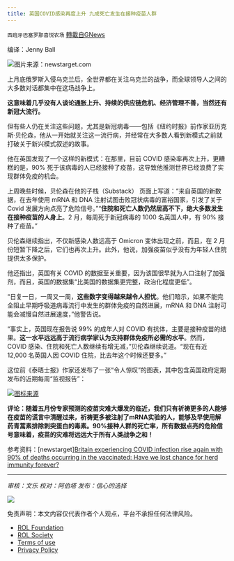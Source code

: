 ```yaml
---
title: 英国COVID感染再度上升 九成死亡发生在接种疫苗人群
---
```

`西班牙巴塞罗那喜悦农场` [轉載自GNews](https://gnews.org/zh-hans/2174910/)

编译：Jenny Ball

![](https://assets.gnews.org/wp-content/uploads/2022/03/Covid-19-Coronavirus-Virus-Concept.jpg)图片来源：newstarget.com

上月底俄罗斯入侵乌克兰后，全世界都在关注乌克兰的战争，而全球领导人之间的大多数对话都集中在这场战争上。

**这意味着几乎没有人谈论通胀上升、持续的供应链危机、经济管理不善，当然还有新冠大流行。**

但有些人仍在关注这些问题，尤其是新冠病毒——包括《纽约时报》前作家亚历克斯·贝伦森，他从一开始就关注这一流行病，并经常在大多数人看到新模式之前就打破关于新兴模式叙述的故事。

他在英国发现了一个这样的新模式：在那里，目前 COVID 感染率再次上升，更糟糕的是，90% 死于该病毒的人已经接种了疫苗，这导致他推测世界已经浪费了实现群体免疫的机会。

上周晚些时候，贝伦森在他的子栈（Substack） 页面上写道：“来自英国的新数据，在去年使用 mRNA 和 DNA 注射试图击败冠状病毒的富裕国家，引发了关于 Covid 发展方向点亮了危险信号。”“**住院和死亡人数仍然居高不下，绝大多数发生在接种疫苗的人身上**。2 月，每周死于新冠病毒的 1000 名英国人中，有 90% 接种了疫苗。”

贝伦森继续指出，不仅新感染人数远高于 Omicron 变体出现之前，而且，在 2 月份短暂下降之后，它们也再次上升。此外，他说，加强疫苗似乎没有为年轻人住院提供太多保护。

他还指出，英国有关 COVID 的数据至关重要，因为该国很早就为人口注射了加强剂，而且，英国的数据集“比美国的数据集更完整，政治化程度更低”。

“日复一日，一周又一周，**这些数字变得越来越令人担忧**。他们暗示，如果不能完全阻止早期呼吸道病毒流行中发生的群体免疫的自然进展，mRNA 和 DNA 注射可能会减慢自然进展速度，”他警告说。

“事实上，英国现在报告说 99% 的成年人对 COVID 有抗体，主要是接种疫苗的结果。**这一水平远远高于流行病学家认为支持群体免疫所必需的水平**。然而，COVID 感染、住院和死亡人数继续有增无减，”贝伦森继续说道。“现在有近 12,000 名英国人因 COVID 住院，比去年这个时候还要多。”

这位前《泰晤士报》作家还发布了一张“令人惊叹”的图表，其中包含英国政府定期发布的近期每周“监视报告”：

![](https://assets.gnews.org/wp-content/uploads/2022/03/british-COVID-report.jpg)[图标来源](https://assets.publishing.service.gov.uk/government/uploads/system/uploads/attachment_data/file/1058464/Vaccine-surveillance-report-week-9.pdf)

**评论：随着五月份专家预测的疫苗灾难大爆发的临近，我们只有祈祷更多的人能够在疫苗的谎言中清醒过来，祈祷更多被注射了mRNA实验的人，能够及早使用解药青蒿素排除刺突蛋白的毒素。90%接种人群的死亡率，所有数据点亮的危险信号意味着，疫苗的灾难将远远大于所有人类战争之和！**

参考资料：[newstarget][Britain experiencing COVID infection rise again with 90% of deaths occurring in the vaccinated: Have we lost chance for herd immunity forever?](https://www.newstarget.com/2022-03-14-britain-experiencing-covid-infection-rise-again.html)

* * *

*审核：文乐*
*校对：阿伯塔*
*发布：信心的选择*

![](https://assets.gnews.org/wp-content/uploads/2022/03/西喜-10.jpeg)

 

免责声明：本文内容仅代表作者个人观点，平台不承担任何法律风险。

- [ROL Foundation](https://rolfoundation.org/)
- [ROL Society](https://rolsociety.org/)
- [Terms of use](https://gnews.org/terms-of-use-3/)
- [Privacy Policy](https://gnews.org/privacy-policy/)
